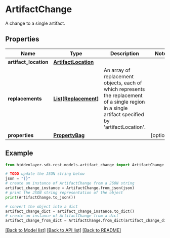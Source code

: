 # ArtifactChange

A change to a single artifact.

## Properties

Name | Type | Description | Notes
------------ | ------------- | ------------- | -------------
**artifact_location** | [**ArtifactLocation**](ArtifactLocation.md) |  | 
**replacements** | [**List[Replacement]**](Replacement.md) | An array of replacement objects, each of which represents the replacement of a single region in a single artifact specified by &#39;artifactLocation&#39;. | 
**properties** | [**PropertyBag**](PropertyBag.md) |  | [optional] 

## Example

```python
from hiddenlayer.sdk.rest.models.artifact_change import ArtifactChange

# TODO update the JSON string below
json = "{}"
# create an instance of ArtifactChange from a JSON string
artifact_change_instance = ArtifactChange.from_json(json)
# print the JSON string representation of the object
print(ArtifactChange.to_json())

# convert the object into a dict
artifact_change_dict = artifact_change_instance.to_dict()
# create an instance of ArtifactChange from a dict
artifact_change_from_dict = ArtifactChange.from_dict(artifact_change_dict)
```
[[Back to Model list]](../README.md#documentation-for-models) [[Back to API list]](../README.md#documentation-for-api-endpoints) [[Back to README]](../README.md)


